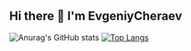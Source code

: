 ## Hi there 👋 I'm EvgeniyCheraev

![Anurag's GitHub stats](https://github-readme-stats.vercel.app/api?username=r1zd1ch&show_icons=true&theme=dark)
[![Top Langs](https://github-readme-stats.vercel.app/api/top-langs/?username=r1zd1ch&layout=donut)](https://github.com/anuraghazra/github-readme-stats)
<!--
**R1zd1ch/r1zd1ch** is a ✨ _special_ ✨ repository because its `README.md` (this file) appears on your GitHub profile.

Here are some ideas to get you started:

- 🔭 I’m currently working on ...
- 🌱 I’m currently learning ...
- 👯 I’m looking to collaborate on ...
- 🤔 I’m looking for help with ...
- 💬 Ask me about ...
- 📫 How to reach me: ...
- 😄 Pronouns: ...
- ⚡ Fun fact: ...
-->
